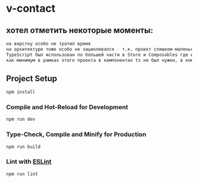 # v-contact

## хотел отметить некоторые моменты:
```sh
на верстку особо не тратил время 
на архитектуре тоже особо не зацикливался - т.к. проект слишком маленький , та же атомарная, модульная или fsd архитектура была бы скорее излишней, и для таких объёмов больше путала бы чем приносила бы пользы 
TypeScript был использован по большей части в Store и Composables где и находится почти вся логика приложения
как минимум в рамках этого проекта в компонентах ts не был нужен, в компонентах мы только вызывали что то
```


## Project Setup

```sh
npm install
```

### Compile and Hot-Reload for Development

```sh
npm run dev
```

### Type-Check, Compile and Minify for Production

```sh
npm run build
```

### Lint with [ESLint](https://eslint.org/)

```sh
npm run lint
```
